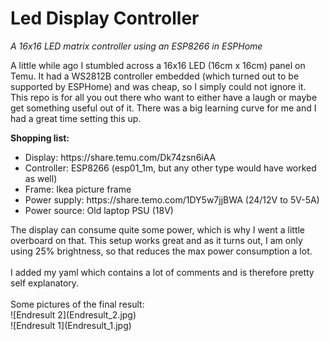 # Led Display Controller
<i>A 16x16 LED matrix controller using an ESP8266 in ESPHome</i>

A little while ago I stumbled across a 16x16 LED (16cm x 16cm) panel on Temu. It had a WS2812B controller embedded (which turned out to be supported by ESPHome) and was cheap, so I simply could not ignore it. This repo is for all you out there who want to either have a laugh or maybe get something useful out of it. There was a big learning curve for me and I had a great time setting this up.

<b>Shopping list:</b><br>
<ul>
<li>Display: https://share.temu.com/Dk74zsn6iAA</li>
<li>Controller: ESP8266 (esp01_1m, but any other type would have worked as well)</li>
<li>Frame: Ikea picture frame</li>
<li>Power supply: https://share.temo.com/1DY5w7jjBWA (24/12V to 5V-5A)</li>
<li>Power source: Old laptop PSU (18V)</li>
</ul>
The display can consume quite some power, which is why I went a little overboard on that. This setup works great and as it turns out, I am only using 25% brightness, so that reduces the max power consumption a lot.<br>
<br>
I added my yaml which contains a lot of comments and is therefore pretty self explanatory.<br>
<br>
Some pictures of the final result:<br>
![Endresult 2](Endresult_2.jpg)<br>
![Endresult 1](Endresult_1.jpg)
